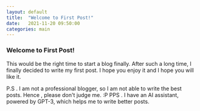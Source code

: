 ```yaml
---
layout: default
title:  "Welcome to First Post!"
date:   2021-11-20 09:50:00
categories: main
---
```


### Welcome to First Post!
This would be the right time to start a blog finally. After such a long time, I finally decided to write my first post.
I hope you enjoy it and I hope you will like it. 

P.S . I am not a professional blogger, so I am not able to write the best posts. Hence , please don't judge me. :P
PPS . I have an AI assistant, powered by GPT-3, which helps me to write better posts.


